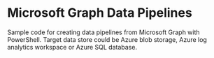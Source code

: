 # Microsoft Graph Data Pipelines
Sample code for creating data pipelines from Microsoft Graph with PowerShell.
Target data store could be Azure blob storage, Azure log analytics workspace or Azure SQL database.
